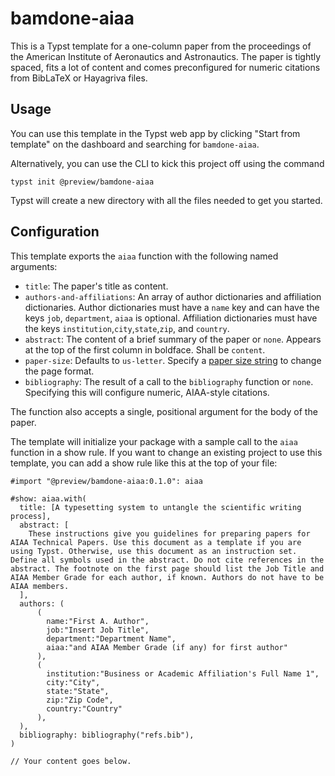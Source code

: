 # bamdone-aiaa
This is a Typst template for a one-column paper from the proceedings of the American Institute of Aeronautics and Astronautics. The paper is tightly spaced, fits a lot of content and comes preconfigured for numeric citations from
BibLaTeX or Hayagriva files.

## Usage
You can use this template in the Typst web app by clicking "Start from template"
on the dashboard and searching for `bamdone-aiaa`.

Alternatively, you can use the CLI to kick this project off using the command
```
typst init @preview/bamdone-aiaa
```

Typst will create a new directory with all the files needed to get you started.

## Configuration
This template exports the `aiaa` function with the following named arguments:

- `title`: The paper's title as content.
- `authors-and-affiliations`: An array of author dictionaries and affiliation dictionaries. 
  Author dictionaries must have a `name` key and can have the keys `job`, `department`, `aiaa` is optional. Affiliation dictionaries must have the keys `institution`,`city`,`state`,`zip`, and `country`.
- `abstract`: The content of a brief summary of the paper or `none`. Appears at the top of the first column in boldface. Shall be `content`.
- `paper-size`: Defaults to `us-letter`. Specify a [paper size string](https://typst.app/docs/reference/layout/page/#parameters-paper) to change the page format.
- `bibliography`: The result of a call to the `bibliography` function or `none`.
  Specifying this will configure numeric, AIAA-style citations.

The function also accepts a single, positional argument for the body of the
paper.

The template will initialize your package with a sample call to the `aiaa`
function in a show rule. If you want to change an existing project to use this
template, you can add a show rule like this at the top of your file:

```typ
#import "@preview/bamdone-aiaa:0.1.0": aiaa

#show: aiaa.with(
  title: [A typesetting system to untangle the scientific writing process],
  abstract: [
    These instructions give you guidelines for preparing papers for AIAA Technical Papers. Use this document as a template if you are using Typst. Otherwise, use this document as an instruction set. Define all symbols used in the abstract. Do not cite references in the abstract. The footnote on the first page should list the Job Title and AIAA Member Grade for each author, if known. Authors do not have to be AIAA members.
  ],
  authors: (
      (
        name:"First A. Author",
        job:"Insert Job Title",
        department:"Department Name",
        aiaa:"and AIAA Member Grade (if any) for first author"
      ),
      (
        institution:"Business or Academic Affiliation's Full Name 1",
        city:"City",
        state:"State",
        zip:"Zip Code",
        country:"Country"
      ),
  ),
  bibliography: bibliography("refs.bib"),
)

// Your content goes below.
```